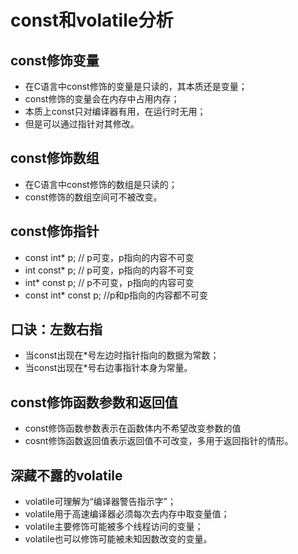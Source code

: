 # const和volatile分析

## const修饰变量
- 在C语言中const修饰的变量是只读的，其本质还是变量；
- const修饰的变量会在内存中占用内存；
- 本质上const只对编译器有用，在运行时无用；
- 但是可以通过指针对其修改。

## const修饰数组
- 在C语言中const修饰的数组是只读的；
- const修饰的数组空间可不被改变。

## const修饰指针
- const int* p;  // p可变，p指向的内容不可变
- int const* p;  // p可变，p指向的内容不可变
- int* const p;  // p不可变，p指向的内容可变
- const int* const p;  //p和p指向的内容都不可变

## 口诀：左数右指
- 当const出现在*号左边时指针指向的数据为常数；
- 当const出现在*号右边事指针本身为常量。

## const修饰函数参数和返回值
- const修饰函数参数表示在函数体内不希望改变参数的值
- cosnt修饰函数返回值表示返回值不可改变，多用于返回指针的情形。

## 深藏不露的volatile
- volatile可理解为“编译器警告指示字”；
- volatile用于高速编译器必须每次去内存中取变量值；
- volatile主要修饰可能被多个线程访问的变量；
- volatile也可以修饰可能被未知因数改变的变量。